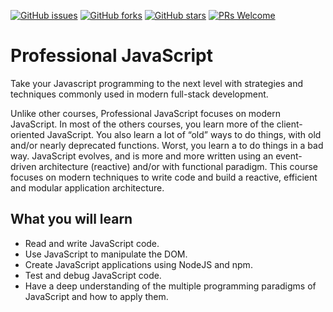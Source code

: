 [![GitHub issues](https://img.shields.io/github/issues/TrainingByPackt/IProfessional-JavaScript.svg)](https://github.com/TrainingByPackt/Professional-JavaScript/issues)
[![GitHub forks](https://img.shields.io/github/forks/TrainingByPackt/Professional-JavaScript.svg)](https://github.com/TrainingByPackt/Professional-JavaScript/network)
[![GitHub stars](https://img.shields.io/github/stars/TrainingByPackt/Professional-JavaScript.svg)](https://github.com/TrainingByPackt/Professional-JavaScript/stargazers)
[![PRs Welcome](https://img.shields.io/badge/PRs-welcome-brightgreen.svg)](https://github.com/TrainingByPackt/IProfessional-JavaScript/pulls)


# Professional JavaScript
Take your Javascript programming to the next level with strategies and techniques commonly used in modern full-stack development.

Unlike other courses, Professional JavaScript focuses on modern JavaScript. In most of the others courses, you learn more of the client-oriented JavaScript. You also learn a lot of “old” ways to do things, with old and/or nearly deprecated functions. Worst, you learn a to do things in a bad way. JavaScript evolves, and is more and more written using an event-driven architecture (reactive) and/or with functional paradigm. This course focuses on modern techniques to write code and build a reactive, efficient and modular application architecture.









## What you will learn
* Read and write JavaScript code.
* Use JavaScript to manipulate the DOM.
* Create JavaScript applications using NodeJS and npm.
* Test and debug JavaScript code.
* Have a deep understanding of the multiple programming paradigms of JavaScript and how to apply them.
